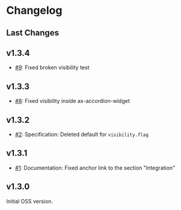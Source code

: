 # Changelog

## Last Changes


## v1.3.4

- [#9](https://github.com/LaxarJS/ax-show-hide-widget/issues/9): Fixed broken visibility test


## v1.3.3

- [#8](https://github.com/LaxarJS/ax-show-hide-widget/issues/8): Fixed visibility inside ax-accordion-widget


## v1.3.2

- [#2](https://github.com/LaxarJS/ax-show-hide-widget/issues/2): Specification: Deleted default for `visibility.flag`


## v1.3.1

- [#1](https://github.com/LaxarJS/ax-show-hide-widget/issues/1): Documentation: Fixed anchor link to the section "Integration"


## v1.3.0

Initial OSS version.
